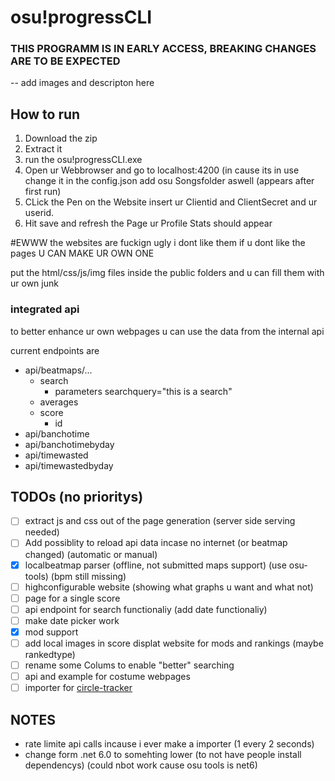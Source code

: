 # osu!progressCLI  
### THIS PROGRAMM IS IN EARLY ACCESS, BREAKING CHANGES ARE TO BE EXPECTED

-- add images and descripton here

## How to run
1. Download the zip
2. Extract it
3. run the osu!progressCLI.exe
4. Open ur Webbrowser and go to localhost:4200 (in cause its in use change it in the config.json add osu Songsfolder aswell (appears after first run)
5. CLick the Pen on the Website insert ur Clientid and ClientSecret and ur userid.
6. Hit save and refresh the Page ur Profile Stats should appear

#EWWW the websites are fuckign ugly i dont like them
if u dont like the pages U CAN MAKE UR OWN ONE 

put the html/css/js/img files inside the public folders and u can fill them with ur own junk
### integrated api
to better enhance ur own webpages u can use the data from the internal api

current endpoints are 
- api/beatmaps/...
    - search
        - parameters searchquery="this is a search" 
    -  averages
    -  score
        - id  
- api/banchotime
- api/banchotimebyday
- api/timewasted
- api/timewastedbyday

## TODOs (no prioritys)

- [ ] extract js and css out of the page generation (server side serving needed)
- [ ] Add possiblity to reload api data incase no internet (or beatmap changed)  (automatic or manual)
- [x] localbeatmap parser (offline, not submitted maps support) (use osu-tools) (bpm still missing)
- [ ] highconfigurable website (showing what graphs u want and what not)
- [ ] page for a single score
- [ ] api endpoint for search functionaliy (add date functionaliy)
- [ ] make date picker work
- [x] mod support
- [ ] add local images in score displat website for mods and rankings (maybe rankedtype)
- [ ] rename some Colums to enable "better" searching
- [ ] api and example for costume webpages
- [ ] importer for [circle-tracker](https://github.com/FunOrange/circle-tracker)

## NOTES
- rate limite api calls incause i ever make a importer (1 every 2 seconds) 
- change form .net 6.0 to somehting lower (to not have people install dependencys) (could nbot work cause osu tools is net6)
